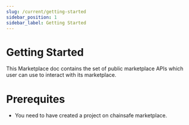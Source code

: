 ```yaml
---
slug: /current/getting-started
sidebar_position: 1
sidebar_label: Getting Started
---
```



# Getting Started

This Marketplace doc contains the set of public marketplace APIs which user
can use to interact with its marketplace.

# Prerequites

- You need to have created a project on chainsafe marketplace.

